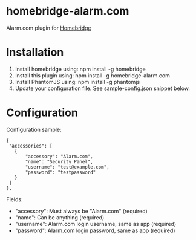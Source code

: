 # homebridge-alarm.com
Alarm.com plugin for [Homebridge](https://github.com/nfarina/homebridge)

# Installation
1. Install homebridge using: npm install -g homebridge
2. Install this plugin using: npm install -g homebridge-alarm.com
3. Install PhantomJS using: npm install -g phantomjs
4. Update your configuration file. See sample-config.json snippet below. 

# Configuration

Configuration sample:

 ```
{
  "accessories": [
    {
        "accessory": "Alarm.com",
        "name": "Security Panel",
        "username": "test@example.com",
        "password": "testpassword"
    }
  ]
},

```

Fields: 

* "accessory": Must always be "Alarm.com" (required)
* "name": Can be anything (required)
* "username": Alarm.com login username, same as app (required)
* "password": Alarm.com login password, same as app (required)

